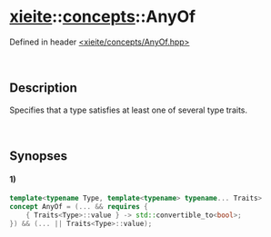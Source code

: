 # [xieite](../xieite.md)\:\:[concepts](../concepts.md)\:\:AnyOf
Defined in header [<xieite/concepts/AnyOf.hpp>](../../include/xieite/concepts/AnyOf.hpp)

&nbsp;

## Description
Specifies that a type satisfies at least one of several type traits.

&nbsp;

## Synopses
#### 1)
```cpp
template<typename Type, template<typename> typename... Traits>
concept AnyOf = (... && requires {
	{ Traits<Type>::value } -> std::convertible_to<bool>;
}) && (... || Traits<Type>::value);
```
